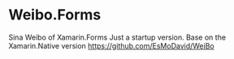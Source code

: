# Weibo.Forms
Sina Weibo of Xamarin.Forms
Just a startup version.
Base on the Xamarin.Native version https://github.com/EsMoDavid/WeiBo
